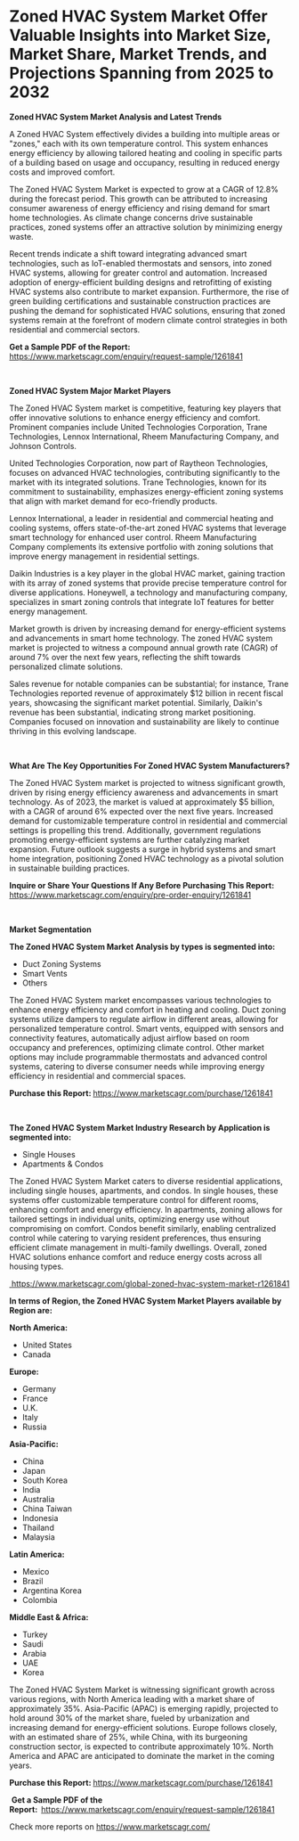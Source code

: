 <p><h1>Zoned HVAC System Market Offer Valuable Insights into Market Size, Market Share, Market Trends, and Projections Spanning from 2025 to 2032</h1></p><p><strong>Zoned HVAC System Market Analysis and Latest Trends</strong></p>
<p><p>A Zoned HVAC System effectively divides a building into multiple areas or "zones," each with its own temperature control. This system enhances energy efficiency by allowing tailored heating and cooling in specific parts of a building based on usage and occupancy, resulting in reduced energy costs and improved comfort.</p><p>The Zoned HVAC System Market is expected to grow at a CAGR of 12.8% during the forecast period. This growth can be attributed to increasing consumer awareness of energy efficiency and rising demand for smart home technologies. As climate change concerns drive sustainable practices, zoned systems offer an attractive solution by minimizing energy waste.</p><p>Recent trends indicate a shift toward integrating advanced smart technologies, such as IoT-enabled thermostats and sensors, into zoned HVAC systems, allowing for greater control and automation. Increased adoption of energy-efficient building designs and retrofitting of existing HVAC systems also contribute to market expansion. Furthermore, the rise of green building certifications and sustainable construction practices are pushing the demand for sophisticated HVAC solutions, ensuring that zoned systems remain at the forefront of modern climate control strategies in both residential and commercial sectors.</p></p>
<p><strong>Get a Sample PDF of the Report:&nbsp;</strong> <a href="https://www.marketscagr.com/enquiry/request-sample/1261841?utm_campaign=1097&utm_medium=2&utm_source=Github&utm_content=ia&utm_term=17022025&utm_id=zoned-hvac-system">https://www.marketscagr.com/enquiry/request-sample/1261841</a></p>
<p>&nbsp;</p>
<p><strong>Zoned HVAC System Major Market Players</strong></p>
<p><p>The Zoned HVAC System market is competitive, featuring key players that offer innovative solutions to enhance energy efficiency and comfort. Prominent companies include United Technologies Corporation, Trane Technologies, Lennox International, Rheem Manufacturing Company, and Johnson Controls. </p><p>United Technologies Corporation, now part of Raytheon Technologies, focuses on advanced HVAC technologies, contributing significantly to the market with its integrated solutions. Trane Technologies, known for its commitment to sustainability, emphasizes energy-efficient zoning systems that align with market demand for eco-friendly products.</p><p>Lennox International, a leader in residential and commercial heating and cooling systems, offers state-of-the-art zoned HVAC systems that leverage smart technology for enhanced user control. Rheem Manufacturing Company complements its extensive portfolio with zoning solutions that improve energy management in residential settings.</p><p>Daikin Industries is a key player in the global HVAC market, gaining traction with its array of zoned systems that provide precise temperature control for diverse applications. Honeywell, a technology and manufacturing company, specializes in smart zoning controls that integrate IoT features for better energy management.</p><p>Market growth is driven by increasing demand for energy-efficient systems and advancements in smart home technology. The zoned HVAC system market is projected to witness a compound annual growth rate (CAGR) of around 7% over the next few years, reflecting the shift towards personalized climate solutions.</p><p>Sales revenue for notable companies can be substantial; for instance, Trane Technologies reported revenue of approximately $12 billion in recent fiscal years, showcasing the significant market potential. Similarly, Daikin's revenue has been substantial, indicating strong market positioning. Companies focused on innovation and sustainability are likely to continue thriving in this evolving landscape.</p></p>
<p>&nbsp;</p>
<p><strong>What Are The Key Opportunities For Zoned HVAC System Manufacturers?</strong></p>
<p><p>The Zoned HVAC System market is projected to witness significant growth, driven by rising energy efficiency awareness and advancements in smart technology. As of 2023, the market is valued at approximately $5 billion, with a CAGR of around 6% expected over the next five years. Increased demand for customizable temperature control in residential and commercial settings is propelling this trend. Additionally, government regulations promoting energy-efficient systems are further catalyzing market expansion. Future outlook suggests a surge in hybrid systems and smart home integration, positioning Zoned HVAC technology as a pivotal solution in sustainable building practices.</p></p>
<p><strong>Inquire or Share Your Questions If Any Before Purchasing This Report:</strong> <a href="https://www.marketscagr.com/enquiry/pre-order-enquiry/1261841?utm_campaign=1097&utm_medium=2&utm_source=Github&utm_content=ia&utm_term=17022025&utm_id=zoned-hvac-system">https://www.marketscagr.com/enquiry/pre-order-enquiry/1261841</a></p>
<p>&nbsp;</p>
<p><strong>Market Segmentation</strong></p>
<p><strong>The Zoned HVAC System Market Analysis by types is segmented into:</strong></p>
<p><ul><li>Duct Zoning Systems</li><li>Smart Vents</li><li>Others</li></ul></p>
<p><p>The Zoned HVAC System market encompasses various technologies to enhance energy efficiency and comfort in heating and cooling. Duct zoning systems utilize dampers to regulate airflow in different areas, allowing for personalized temperature control. Smart vents, equipped with sensors and connectivity features, automatically adjust airflow based on room occupancy and preferences, optimizing climate control. Other market options may include programmable thermostats and advanced control systems, catering to diverse consumer needs while improving energy efficiency in residential and commercial spaces.</p></p>
<p><strong>Purchase this Report:&nbsp;</strong><a href="https://www.marketscagr.com/purchase/1261841?utm_campaign=1097&utm_medium=2&utm_source=Github&utm_content=ia&utm_term=17022025&utm_id=zoned-hvac-system">https://www.marketscagr.com/purchase/1261841</a></p>
<p>&nbsp;</p>
<p><strong>The Zoned HVAC System Market Industry Research by Application is segmented into:</strong></p>
<p><ul><li>Single Houses</li><li>Apartments & Condos</li></ul></p>
<p><p>The Zoned HVAC System Market caters to diverse residential applications, including single houses, apartments, and condos. In single houses, these systems offer customizable temperature control for different rooms, enhancing comfort and energy efficiency. In apartments, zoning allows for tailored settings in individual units, optimizing energy use without compromising on comfort. Condos benefit similarly, enabling centralized control while catering to varying resident preferences, thus ensuring efficient climate management in multi-family dwellings. Overall, zoned HVAC solutions enhance comfort and reduce energy costs across all housing types.</p></p>
<p><a href="https://www.marketscagr.com/global-zoned-hvac-system-market-r1261841?utm_campaign=1097&utm_medium=2&utm_source=Github&utm_content=ia&utm_term=17022025&utm_id=zoned-hvac-system">&nbsp;https://www.marketscagr.com/global-zoned-hvac-system-market-r1261841</a></p>
<p><strong>In terms of Region, the Zoned HVAC System Market Players available by Region are:</strong></p>
<p>
    <p> <strong> North America: </strong>
        <ul>
            <li>United States</li>
            <li>Canada</li>
        </ul>
        </p> 
    <p> <strong> Europe: </strong>
        <ul>
            <li>Germany</li>
            <li>France</li>
            <li>U.K.</li>
            <li>Italy</li>
            <li>Russia</li>
        </ul>
        </p> 
    <p> <strong> Asia-Pacific: </strong>
        <ul>
            <li>China</li>
            <li>Japan</li>
            <li>South Korea</li>
            <li>India</li>
            <li>Australia</li>
            <li>China Taiwan</li>
            <li>Indonesia</li>
            <li>Thailand</li>
            <li>Malaysia</li>
        </ul>
        </p> 
    <p> <strong> Latin America: </strong>
        <ul>
            <li>Mexico</li>
            <li>Brazil</li>
            <li>Argentina Korea</li>
            <li>Colombia</li>
        </ul>
        </p> 
    <p> <strong> Middle East & Africa: </strong>
        <ul>
            <li>Turkey</li>
            <li>Saudi</li>
            <li>Arabia</li>
            <li>UAE</li>
            <li>Korea</li>
        </ul>
    </p>
    </p>
<p><p>The Zoned HVAC System Market is witnessing significant growth across various regions, with North America leading with a market share of approximately 35%. Asia-Pacific (APAC) is emerging rapidly, projected to hold around 30% of the market share, fueled by urbanization and increasing demand for energy-efficient solutions. Europe follows closely, with an estimated share of 25%, while China, with its burgeoning construction sector, is expected to contribute approximately 10%. North America and APAC are anticipated to dominate the market in the coming years.</p></p>
<p><strong>Purchase this Report: </strong><a href="https://www.marketscagr.com/purchase/1261841?utm_campaign=1097&utm_medium=2&utm_source=Github&utm_content=ia&utm_term=17022025&utm_id=zoned-hvac-system">https://www.marketscagr.com/purchase/1261841</a></p>
<p>&nbsp;<strong>Get a Sample PDF of the Report:&nbsp;&nbsp;</strong><a href="https://www.marketscagr.com/enquiry/request-sample/1261841?utm_campaign=1097&utm_medium=2&utm_source=Github&utm_content=ia&utm_term=17022025&utm_id=zoned-hvac-system">https://www.marketscagr.com/enquiry/request-sample/1261841</a></p>
<p><strong></strong></p>
<p>Check more reports on <a href="https://www.marketscagr.com/?utm_campaign=1097&utm_medium=2&utm_source=Github&utm_content=ia&utm_term=17022025&utm_id=zoned-hvac-system">https://www.marketscagr.com/</a></p>